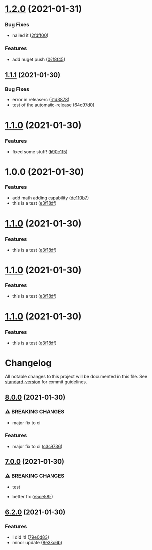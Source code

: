 # [1.2.0](https://github.com/AndrewTriesToCode/GithubActionsSandbox/compare/v1.1.1...v1.2.0) (2021-01-31)


### Bug Fixes

* nailed it ([2fdff00](https://github.com/AndrewTriesToCode/GithubActionsSandbox/commit/2fdff00b4badf37cd726e07ba6a66d5212d50c28))


### Features

* add nuget push ([06f8f45](https://github.com/AndrewTriesToCode/GithubActionsSandbox/commit/06f8f4577c21608f4c8ece7847c0ab346a6268d3))

## [1.1.1](https://github.com/AndrewTriesToCode/GithubActionsSandbox/compare/v1.1.0...v1.1.1) (2021-01-30)


### Bug Fixes

* error in releaserc ([61d3878](https://github.com/AndrewTriesToCode/GithubActionsSandbox/commit/61d3878f6b9d021275da17b026f466d715652580))
* test of the automatic-release ([64c97d0](https://github.com/AndrewTriesToCode/GithubActionsSandbox/commit/64c97d01f7fbc4b4d6654bf6f8935a3011dae2b4))

# [1.1.0](https://github.com/AndrewTriesToCode/GithubActionsSandbox/compare/v1.0.0...v1.1.0) (2021-01-30)


### Features

* fixed some stuff! ([b90c1f5](https://github.com/AndrewTriesToCode/GithubActionsSandbox/commit/b90c1f595b38252d4c643ac2b41e1b6df6d50e8f))

# 1.0.0 (2021-01-30)


### Features

* add math adding capability ([de110b7](https://github.com/AndrewTriesToCode/GithubActionsSandbox/commit/de110b76906d88aa15b5b8a0bc86993d79abffd7))
* this is a test ([e3f18df](https://github.com/AndrewTriesToCode/GithubActionsSandbox/commit/e3f18df300a83bdea400218ee8ceae5a851c1f84))

# [1.1.0](https://github.com/AndrewTriesToCode/GithubActionsSandbox/compare/v1.0.0...v1.1.0) (2021-01-30)


### Features

* this is a test ([e3f18df](https://github.com/AndrewTriesToCode/GithubActionsSandbox/commit/e3f18df300a83bdea400218ee8ceae5a851c1f84))

# [1.1.0](https://github.com/AndrewTriesToCode/GithubActionsSandbox/compare/v1.0.0...v1.1.0) (2021-01-30)


### Features

* this is a test ([e3f18df](https://github.com/AndrewTriesToCode/GithubActionsSandbox/commit/e3f18df300a83bdea400218ee8ceae5a851c1f84))

# [1.1.0](https://github.com/AndrewTriesToCode/GithubActionsSandbox/compare/v1.0.0...v1.1.0) (2021-01-30)


### Features

* this is a test ([e3f18df](https://github.com/AndrewTriesToCode/GithubActionsSandbox/commit/e3f18df300a83bdea400218ee8ceae5a851c1f84))

# Changelog

All notable changes to this project will be documented in this file. See [standard-version](https://github.com/conventional-changelog/standard-version) for commit guidelines.

## [8.0.0](https://github.com/AndrewTriesToCode/GithubActionsSandbox/compare/v7.0.0...v8.0.0) (2021-01-30)


### ⚠ BREAKING CHANGES

* major fix to ci

### Features

* major fix to ci ([c3c9736](https://github.com/AndrewTriesToCode/GithubActionsSandbox/commit/c3c9736b6311958ed7ec7b501f69e976f94268a1))

## [7.0.0](https://github.com/AndrewTriesToCode/GithubActionsSandbox/compare/v6.2.0...v7.0.0) (2021-01-30)


### ⚠ BREAKING CHANGES

* test

* better fix ([e5ce585](https://github.com/AndrewTriesToCode/GithubActionsSandbox/commit/e5ce58548e30779d32643044f71117dcd99626a7))

## [6.2.0](https://github.com/AndrewTriesToCode/GithubActionsSandbox/compare/v1.0.0...v6.2.0) (2021-01-30)


### Features

* I did it! ([79e0d83](https://github.com/AndrewTriesToCode/GithubActionsSandbox/commit/79e0d83dfb84f7430361efff708f6e1dba712d20))
* minor update ([8e38c6b](https://github.com/AndrewTriesToCode/GithubActionsSandbox/commit/8e38c6be978977287999627b408ce49af314b8f7))
